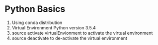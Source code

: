 # Python Basics

1. Using conda distribution
2. Virtual Environment Python version 3.5.4
3. source activate virtualEnvionment to activate the virtual environment
4. source deactivate to de-activate the virtual environment
